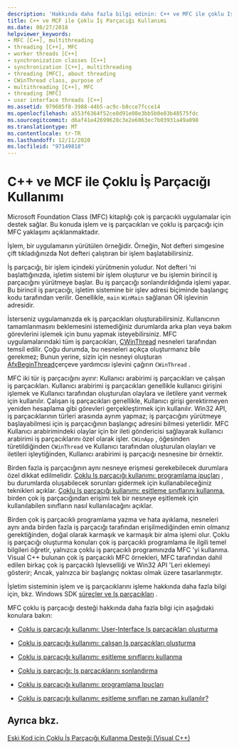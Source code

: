 ```yaml
---
description: 'Hakkında daha fazla bilgi edinin: C++ ve MFC ile çoklu Iş parçacığı'
title: C++ ve MCF ile Çoklu İş Parçacığı Kullanımı
ms.date: 08/27/2018
helpviewer_keywords:
- MFC [C++], multithreading
- threading [C++], MFC
- worker threads [C++]
- synchronization classes [C++]
- synchronization [C++], multithreading
- threading [MFC], about threading
- CWinThread class, purpose of
- multithreading [C++], MFC
- threading [MFC]
- user interface threads [C++]
ms.assetid: 979605f8-3988-44b5-ac9c-b8cce7fcce14
ms.openlocfilehash: a553f6364f52ce8d91e08e3bb5b0e83b48575fdc
ms.sourcegitcommit: d6af41e42699628c3e2e6063ec7b03931a49a098
ms.translationtype: MT
ms.contentlocale: tr-TR
ms.lasthandoff: 12/11/2020
ms.locfileid: "97149818"
---
```

# <a name="multithreading-with-c-and-mfc"></a>C++ ve MCF ile Çoklu İş Parçacığı Kullanımı

Microsoft Foundation Class (MFC) kitaplığı çok iş parçacıklı uygulamalar için destek sağlar. Bu konuda işlem ve iş parçacıkları ve çoklu iş parçacığı için MFC yaklaşımı açıklanmaktadır.

İşlem, bir uygulamanın yürütülen örneğidir. Örneğin, Not defteri simgesine çift tıkladığınızda Not defteri çalıştıran bir işlem başlatabilirsiniz.

İş parçacığı, bir işlem içindeki yürütmenin yoludur. Not defteri 'ni başlattığınızda, işletim sistemi bir işlem oluşturur ve bu işlemin birincil iş parçacığını yürütmeye başlar. Bu iş parçacığı sonlandırıldığında işlemi yapar. Bu birincil iş parçacığı, işletim sistemine bir işlev adresi biçiminde başlangıç kodu tarafından verilir. Genellikle, `main` `WinMain` sağlanan OR işlevinin adresidir.

İsterseniz uygulamanızda ek iş parçacıkları oluşturabilirsiniz. Kullanıcının tamamlanmasını beklemesini istemediğiniz durumlarda arka plan veya bakım görevlerini işlemek için bunu yapmak isteyebilirsiniz. MFC uygulamalarındaki tüm iş parçacıkları, [CWinThread](../mfc/reference/cwinthread-class.md) nesneleri tarafından temsil edilir. Çoğu durumda, bu nesneleri açıkça oluşturmanız bile gerekmez; Bunun yerine, sizin için nesneyi oluşturan [AfxBeginThread](../mfc/reference/application-information-and-management.md#afxbeginthread)çerçeve yardımcısı işlevini çağırın `CWinThread` .

MFC iki tür iş parçacığını ayırır: Kullanıcı arabirimi iş parçacıkları ve çalışan iş parçacıkları. Kullanıcı arabirimi iş parçacıkları genellikle kullanıcı girişini işlemek ve Kullanıcı tarafından oluşturulan olaylara ve iletilere yanıt vermek için kullanılır. Çalışan iş parçacıkları genellikle, Kullanıcı girişi gerektirmeyen yeniden hesaplama gibi görevleri gerçekleştirmek için kullanılır. Win32 API, iş parçacıklarının türleri arasında ayrım yapmaz; iş parçacığını yürütmeye başlayabilmesi için iş parçacığının başlangıç adresini bilmesi yeterlidir. MFC Kullanıcı arabirimindeki olaylar için bir ileti göndericisi sağlayarak kullanıcı arabirimi iş parçacıklarını özel olarak işler. `CWinApp` , öğesinden türetildiğinden `CWinThread` ve Kullanıcı tarafından oluşturulan olayları ve iletileri işleytiğinden, Kullanıcı arabirimi iş parçacığı nesnesine bir örnektir.

Birden fazla iş parçacığının aynı nesneye erişmesi gerekebilecek durumlara özel dikkat edilmelidir. [Çoklu Iş parçacığı kullanımı: programlama ipuçları](multithreading-programming-tips.md) , bu durumlarda oluşabilecek sorunları gidermek için kullanabileceğiniz teknikleri açıklar. [Çoklu Iş parçacığı kullanımı: eşitleme sınıflarını kullanma,](multithreading-how-to-use-the-synchronization-classes.md) birden çok iş parçacığından erişimi tek bir nesneye eşitlemek için kullanılabilen sınıfların nasıl kullanılacağını açıklar.

Birden çok iş parçacıklı programlama yazma ve hata ayıklama, nesneleri aynı anda birden fazla iş parçacığı tarafından erişilmediğinden emin olmanız gerektiğinden, doğal olarak karmaşık ve karmaşık bir alma işlemi olur. Çoklu iş parçacığı oluşturma konuları çok iş parçacıklı programlama ile ilgili temel bilgileri öğretir, yalnızca çoklu iş parçacıklı programınızda MFC 'yi kullanma. Visual C++ bulunan çok iş parçacıklı MFC örnekleri, MFC tarafından dahil edilen birkaç çok iş parçacıklı Işlevselliği ve Win32 API 'Leri eklemeyi gösterir; Ancak, yalnızca bir başlangıç noktası olmak üzere tasarlanmıştır.

İşletim sisteminin işlem ve iş parçacıklarını işleme hakkında daha fazla bilgi için, bkz. Windows SDK [süreçler ve Iş parçacıkları](/windows/win32/ProcThread/processes-and-threads) .

MFC çoklu iş parçacığı desteği hakkında daha fazla bilgi için aşağıdaki konulara bakın:

- [Çoklu iş parçacığı kullanımı: User-Interface Iş parçacıkları oluşturma](multithreading-creating-user-interface-threads.md)

- [Çoklu iş parçacığı kullanımı: çalışan Iş parçacıkları oluşturma](multithreading-creating-worker-threads.md)

- [Çoklu iş parçacığı kullanımı: eşitleme sınıflarını kullanma](multithreading-how-to-use-the-synchronization-classes.md)

- [Çoklu iş parçacığı: Iş parçacıklarını sonlandırma](multithreading-terminating-threads.md)

- [Çoklu iş parçacığı kullanımı: programlama Ipuçları](multithreading-programming-tips.md)

- [Çoklu iş parçacığı kullanımı: eşitleme sınıfları ne zaman kullanılır?](multithreading-when-to-use-the-synchronization-classes.md)

## <a name="see-also"></a>Ayrıca bkz.

[Eski Kod için Çoklu İş Parçacığı Kullanma Desteği (Visual C++)](multithreading-support-for-older-code-visual-cpp.md)
